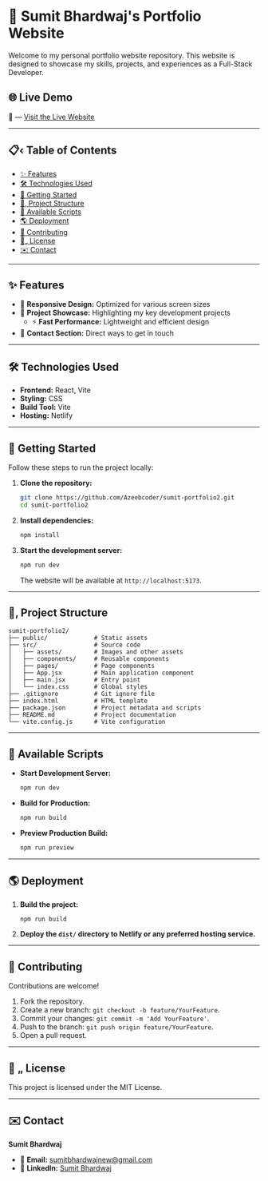 
# 💼 Sumit Bhardwaj's Portfolio Website  

Welcome to my personal portfolio website repository. This website is designed to showcase my skills, projects, and experiences as a Full-Stack Developer.  

## 🌐 Live Demo  

🔗 — [Visit the Live Website](https://sumovie.netlify.app)  

---

## 📋‹ Table of Contents  

- [✨ Features](#-features)  
- [🛠️ Technologies Used](#-technologies-used)  
- [🚀 Getting Started](#-getting-started)  
- [📁‚ Project Structure](#-project-structure)  
- [📜 Available Scripts](#-available-scripts)  
- [🌎 Deployment](#-deployment)  
- [🤝 Contributing](#-contributing)  
- [📃„ License](#-license)  
- [✉️ Contact](#-contact)  

---

## ✨ Features  

- 📱 **Responsive Design:** Optimized for various screen sizes  
- 📁 **Project Showcase:** Highlighting my key development projects  
  - ⚡ **Fast Performance:** Lightweight and efficient design  
-  💼 **Contact Section:** Direct ways to get in touch  

---

## 🛠️ Technologies Used  

- **Frontend:** React, Vite  
- **Styling:** CSS  
- **Build Tool:** Vite  
- **Hosting:** Netlify  

---

## 🚀 Getting Started  

Follow these steps to run the project locally:  

1. **Clone the repository:**  

   ```bash
   git clone https://github.com/Azeebcoder/sumit-portfolio2.git
   cd sumit-portfolio2
   ```  

2. **Install dependencies:**  

   ```bash
   npm install
   ```  

3. **Start the development server:**  

   ```bash
   npm run dev
   ```  

   The website will be available at `http://localhost:5173`.  

---

## 📁‚ Project Structure  

```plaintext
sumit-portfolio2/  
├── public/             # Static assets  
├── src/                # Source code  
│   ├── assets/         # Images and other assets  
│   ├── components/     # Reusable components  
│   ├── pages/          # Page components  
│   ├── App.jsx         # Main application component  
│   ├── main.jsx        # Entry point  
│   └── index.css       # Global styles  
├── .gitignore          # Git ignore file  
├── index.html          # HTML template  
├── package.json        # Project metadata and scripts  
├── README.md           # Project documentation  
└── vite.config.js      # Vite configuration
```  

---

## 📃 Available Scripts  

- **Start Development Server:**  

   ```bash
   npm run dev
   ```  

- **Build for Production:**  

   ```bash
   npm run build
   ```  

- **Preview Production Build:**  

   ```bash
   npm run preview
   ```  

---

## 🌎 Deployment  

1. **Build the project:**  

   ```bash
   npm run build
   ```  

2. **Deploy the `dist/` directory to Netlify or any preferred hosting service.**  

---

## 🤝 Contributing  

Contributions are welcome!  

1. Fork the repository.  
2. Create a new branch: `git checkout -b feature/YourFeature`.  
3. Commit your changes: `git commit -m 'Add YourFeature'`.  
4. Push to the branch: `git push origin feature/YourFeature`.  
5. Open a pull request.  

---

## 📃 „ License  

This project is licensed under the MIT License.  

---

## ✉️ Contact  

**Sumit Bhardwaj**  

- 📧 **Email:** [sumitbhardwajnew@gmail.com](mailto:sumitbhardwajnew@gmail.com)  
- 💼 **LinkedIn:** [Sumit Bhardwaj](https://www.linkedin.com/in/sumit-bhardwaj-new)  
